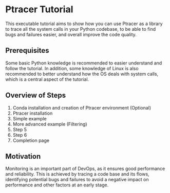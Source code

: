 # Ptracer Tutorial
This executable tutorial aims to show how you can use Ptracer as a library to trace all the system calls in your Python codebase, to be able to find bugs and failures easier, and overall improve the code quality.

## Prerequisites
Some basic Python knowledge is recommended to easier understand and follow the tutorial. In addition, some knowledge of Linux is also recommended to better understand how the OS deals with system calls, which is a central aspect of the tutorial. 

## Overview of Steps
1. Conda installation and creation of Ptracer environment (Optional)
2. Ptracer installation
3. Simple example
4. More advanced example (Filtering)
5. Step 5
6. Step 6
7. Completion page

## Motivation
Monitoring is an important part of DevOps, as it ensures good performance and reliability. This is achieved by tracing a code base and its flows, identifying potential bugs and failures to avoid a negative impact on performance and other factors at an early stage.
